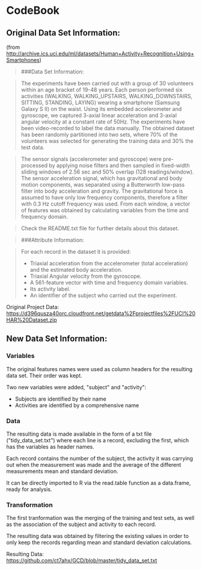 # CodeBook

## Original Data Set Information: 
(from http://archive.ics.uci.edu/ml/datasets/Human+Activity+Recognition+Using+Smartphones)

> ###Data Set Information:

> The experiments have been carried out with a group of 30 volunteers within an age bracket of 19-48 years. Each person performed six activities (WALKING, WALKING_UPSTAIRS, WALKING_DOWNSTAIRS, SITTING, STANDING, LAYING) wearing a smartphone (Samsung Galaxy S II) on the waist. Using its embedded accelerometer and gyroscope, we captured 3-axial linear acceleration and 3-axial angular velocity at a constant rate of 50Hz. The experiments have been video-recorded to label the data manually. The obtained dataset has been randomly partitioned into two sets, where 70% of the volunteers was selected for generating the training data and 30% the test data. 

> The sensor signals (accelerometer and gyroscope) were pre-processed by applying noise filters and then sampled in fixed-width sliding windows of 2.56 sec and 50% overlap (128 readings/window). The sensor acceleration signal, which has gravitational and body motion components, was separated using a Butterworth low-pass filter into body acceleration and gravity. The gravitational force is assumed to have only low frequency components, therefore a filter with 0.3 Hz cutoff frequency was used. From each window, a vector of features was obtained by calculating variables from the time and frequency domain. 

> Check the README.txt file for further details about this dataset.


> ###Attribute Information:

> For each record in the dataset it is provided: 
> - Triaxial acceleration from the accelerometer (total acceleration) and the estimated body acceleration. 
> - Triaxial Angular velocity from the gyroscope. 
> - A 561-feature vector with time and frequency domain variables. 
> - Its activity label. 
> - An identifier of the subject who carried out the experiment.

Original Project Data: https://d396qusza40orc.cloudfront.net/getdata%2Fprojectfiles%2FUCI%20HAR%20Dataset.zip

## New Data Set Information:

### Variables
The original features names were used as column headers for the resulting data set. Their order was kept.

Two new variables were added, "subject" and "activity":
- Subjects are identified by their name
- Activities are identified by a comprehensive name

### Data
The resulting data is made available in the form of a txt file ("tidy_data_set.txt") where each line is a record, excluding the first, which has the variables as header names.

Each record contains the number of the subject, the activity it was carrying out when the measurement was made and the average of the different measurements mean and standard deviation.

It can be directly imported to R via the read.table function as a data.frame, ready for analysis.

### Transformation
The first tranformation was the merging of the training and test sets, as well as the association of the subject and activity to each record.

The resulting data was obtained by filtering the existing values in order to only keep the records regarding mean and standard deviation calculations.

Resulting Data: https://github.com/ct7ahx/GCD/blob/master/tidy_data_set.txt
